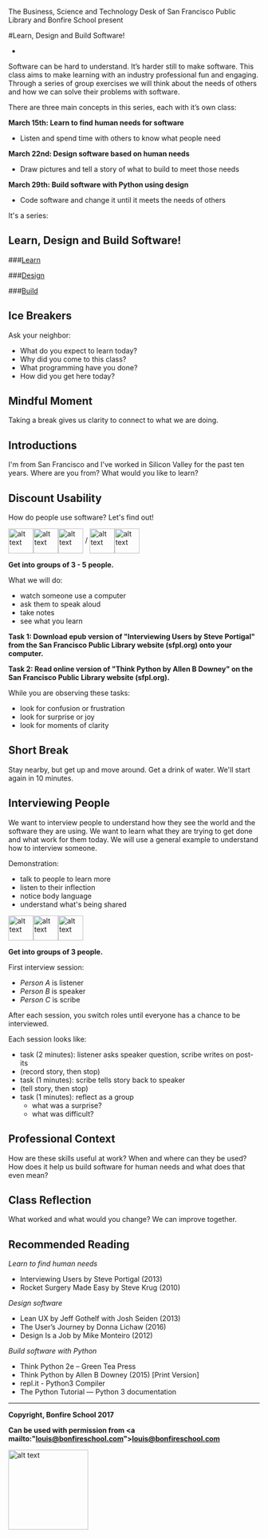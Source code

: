 The Business, Science and Technology Deskof San Francisco Public Library and Bonfire School present

#Learn, Design and Build Software!

-

Software can be hard to understand. It’s harder still to make software. This class aims to make learning with an industry professional fun and engaging. Through a series of group exercises we will think about the needs of others and how we can solve their problems with software.

There are three main concepts in this series, each with it’s own class:**March 15th: Learn to find human needs for software**

* Listen and spend time with others to know what people need
**March 22nd: Design software based on human needs**

* Draw pictures and tell a story of what to build to meet those needs**March 29th: Build software with Python using design**

* Code software and change it until it meets the needs of others


It's a series:

Learn, Design and Build Software!
---------------------------------
###[Learn]()

###[Design]()

###[Build]()



Ice Breakers
------------

Ask your neighbor:

- What do you expect to learn today?
- Why did you come to this class?
- What programming have you done?
- How did you get here today?


Mindful Moment
--------------

Taking a break gives us clarity to connect to what we are doing.


Introductions
-------------

I'm from San Francisco and I've worked in Silicon Valley for the past ten years. Where are you from? What would you like to learn?


Discount Usability
------------------

How do people use software? Let's find out!

<img src="https://s3-us-west-1.amazonaws.com/www.bonfireschool.com/curriculum/person.svg" alt="alt text" width="50px" style="vertical-align:middle"><img src="https://s3-us-west-1.amazonaws.com/www.bonfireschool.com/curriculum/person.svg" alt="alt text" width="50px" style="vertical-align:middle"><img src="https://s3-us-west-1.amazonaws.com/www.bonfireschool.com/curriculum/person.svg" alt="alt text" width="50px" style="vertical-align:middle"> / <img src="https://s3-us-west-1.amazonaws.com/www.bonfireschool.com/curriculum/person.svg" alt="alt text" width="50px" style="vertical-align:middle"><img src="https://s3-us-west-1.amazonaws.com/www.bonfireschool.com/curriculum/person.svg" alt="alt text" width="50px" style="vertical-align:middle">

**Get into groups of 3 - 5 people.**

What we will do:

- watch someone use a computer
- ask them to speak aloud
- take notes
- see what you learn

**Task 1: Download epub version of "Interviewing Users by Steve Portigal" from the San Francisco Public Library website (sfpl.org) onto your computer.**

**Task 2: Read online version of "Think Python by Allen B Downey" on the San Francisco Public Library website (sfpl.org).**

While you are observing these tasks:

- look for confusion or frustration
- look for surprise or joy
- look for moments of clarity


Short Break
-----------

Stay nearby, but get up and move around. Get a drink of water. We'll start again in 10 minutes.


Interviewing People
-------------------

We want to interview people to understand how they see the world and the software they are using. We want to learn what they are trying to get done and what work for them today. We will use a general example to understand how to interview someone.

Demonstration:

- talk to people to learn more
- listen to their inflection
- notice body language
- understand what's being shared

<img src="https://s3-us-west-1.amazonaws.com/www.bonfireschool.com/curriculum/person-a.svg" alt="alt text" width="50px" style="vertical-align:middle"><img src="https://s3-us-west-1.amazonaws.com/www.bonfireschool.com/curriculum/person-b.svg" alt="alt text" width="50px" style="vertical-align:middle"><img src="https://s3-us-west-1.amazonaws.com/www.bonfireschool.com/curriculum/person-c.svg" alt="alt text" width="50px" style="vertical-align:middle">

**Get into groups of 3 people.**

First interview session:

- *Person A* is listener
- *Person B* is speaker
- *Person C* is scribe

After each session, you switch roles until everyone has a chance to be interviewed.

Each session looks like:

- task (2 minutes): listener asks speaker question, scribe writes on post-its
- (record story, then stop)
- task (1 minutes): scribe tells story back to speaker
- (tell story, then stop)
- task (1 minutes): reflect as a group
    - what was a surprise?
    - what was difficult?


Professional Context
--------------------

How are these skills useful at work? When and where can they be used? How does it help us build software for human needs and what does that even mean?


Class Reflection
----------------

What worked and what would you change? We can improve together.


Recommended Reading
-------------------

*Learn to find human needs*

- Interviewing Users by Steve Portigal (2013)
- Rocket Surgery Made Easy by Steve Krug (2010)

*Design software*

- Lean UX by Jeff Gothelf with Josh Seiden (2013)
- The User’s Journey by Donna Lichaw (2016)
- Design Is a Job by Mike Monteiro (2012)

*Build software with Python*

- Think Python 2e – Green Tea Press
- Think Python by Allen B Downey (2015) [Print Version]
- repl.it - Python3 Compiler
- The Python Tutorial — Python 3 documentation

---
**Copyright, Bonfire School 2017**

**Can be used with permission from <a mailto:"louis@bonfireschool.com">louis@bonfireschool.com</a>**

<img src="https://s3-us-west-1.amazonaws.com/www.bonfireschool.com/curriculum/bonfireschool-logotype.svg" alt="alt text" width="160px" style="vertical-align:middle">&nbsp;




